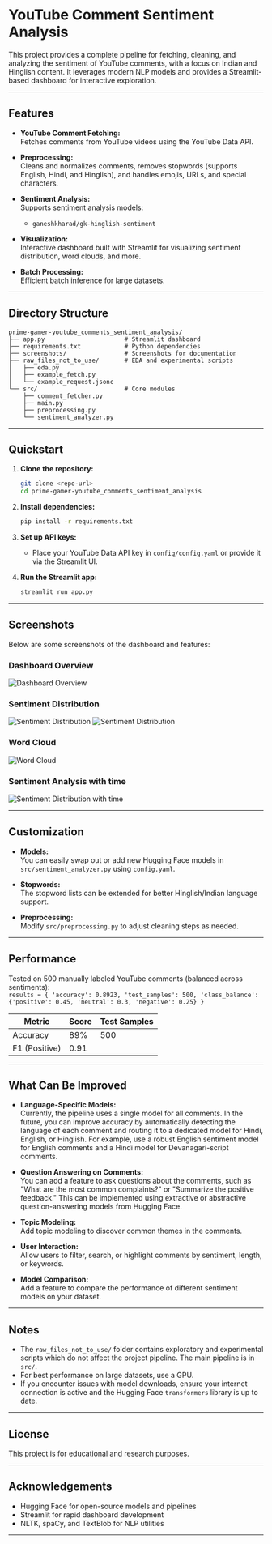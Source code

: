 # YouTube Comment Sentiment Analysis

This project provides a complete pipeline for fetching, cleaning, and analyzing the sentiment of YouTube comments, with a focus on Indian and Hinglish content. It leverages modern NLP models and provides a Streamlit-based dashboard for interactive exploration.

---

## Features

- **YouTube Comment Fetching:**  
  Fetches comments from YouTube videos using the YouTube Data API.

- **Preprocessing:**  
  Cleans and normalizes comments, removes stopwords (supports English, Hindi, and Hinglish), and handles emojis, URLs, and special characters.

- **Sentiment Analysis:**  
  Supports sentiment analysis models:
  - `ganeshkharad/gk-hinglish-sentiment`

- **Visualization:**  
  Interactive dashboard built with Streamlit for visualizing sentiment distribution, word clouds, and more.

- **Batch Processing:**  
  Efficient batch inference for large datasets.

---

## Directory Structure

```
prime-gamer-youtube_comments_sentiment_analysis/
├── app.py                      # Streamlit dashboard
├── requirements.txt            # Python dependencies
├── screenshots/                # Screenshots for documentation
├── raw_files_not_to_use/       # EDA and experimental scripts
│   ├── eda.py
│   ├── example_fetch.py
│   └── example_request.jsonc
└── src/                        # Core modules
    ├── comment_fetcher.py
    ├── main.py
    ├── preprocessing.py
    └── sentiment_analyzer.py
```

---

## Quickstart

1. **Clone the repository:**
   ```bash
   git clone <repo-url>
   cd prime-gamer-youtube_comments_sentiment_analysis
   ```

2. **Install dependencies:**
   ```bash
   pip install -r requirements.txt
   ```

3. **Set up API keys:**
   - Place your YouTube Data API key in `config/config.yaml` or provide it via the Streamlit UI.

4. **Run the Streamlit app:**
   ```bash
   streamlit run app.py
   ```

---

## Screenshots

Below are some screenshots of the dashboard and features:

### Dashboard Overview

![Dashboard Overview](screenshots/1.png)

### Sentiment Distribution

![Sentiment Distribution](screenshots/2.png)
![Sentiment Distribution](screenshots/3.png)

### Word Cloud

![Word Cloud](screenshots/4.png)

### Sentiment Analysis with time
![Sentiment Distribution with time](screenshots/5.png)

---

## Customization

- **Models:**  
  You can easily swap out or add new Hugging Face models in `src/sentiment_analyzer.py` using `config.yaml`.

- **Stopwords:**  
  The stopword lists can be extended for better Hinglish/Indian language support.

- **Preprocessing:**  
  Modify `src/preprocessing.py` to adjust cleaning steps as needed.

---
## Performance
Tested on 500 manually labeled YouTube comments (balanced across sentiments):<br>
`results = {
    'accuracy': 0.8923,
    'test_samples': 500,
    'class_balance': {'positive': 0.45, 'neutral': 0.3, 'negative': 0.25}
}`

| Metric       | Score | Test Samples |
|--------------|-------|--------------|
| Accuracy     | 89%   | 500          |
| F1 (Positive)| 0.91  |              |

---

## What Can Be Improved

- **Language-Specific Models:**  
  Currently, the pipeline uses a single model for all comments. In the future, you can improve accuracy by automatically detecting the language of each comment and routing it to a dedicated model for Hindi, English, or Hinglish. For example, use a robust English sentiment model for English comments and a Hindi model for Devanagari-script comments.

- **Question Answering on Comments:**  
  You can add a feature to ask questions about the comments, such as "What are the most common complaints?" or "Summarize the positive feedback." This can be implemented using extractive or abstractive question-answering models from Hugging Face.

- **Topic Modeling:**  
  Add topic modeling to discover common themes in the comments.

- **User Interaction:**  
  Allow users to filter, search, or highlight comments by sentiment, length, or keywords.

- **Model Comparison:**  
  Add a feature to compare the performance of different sentiment models on your dataset.
---

## Notes

- The `raw_files_not_to_use/` folder contains exploratory and experimental scripts which do not affect the project pipeline. The main pipeline is in `src/`.
- For best performance on large datasets, use a GPU.
- If you encounter issues with model downloads, ensure your internet connection is active and the Hugging Face `transformers` library is up to date.

---

## License

This project is for educational and research purposes.

---

## Acknowledgements

- Hugging Face for open-source models and pipelines
- Streamlit for rapid dashboard development
- NLTK, spaCy, and TextBlob for NLP utilities

---
